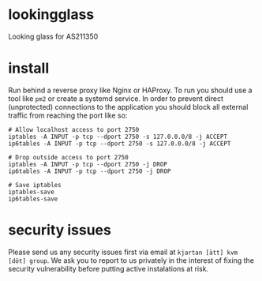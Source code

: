 # lookingglass
Looking glass for AS211350

# install
Run behind a reverse proxy like Nginx or HAProxy. To run you should use a tool like `pm2` or create a systemd service. In order to prevent direct (unprotected) connections to the application you should block all external traffic from reaching the port like so:

```
# Allow localhost access to port 2750
iptables -A INPUT -p tcp --dport 2750 -s 127.0.0.0/8 -j ACCEPT
ip6tables -A INPUT -p tcp --dport 2750 -s 127.0.0.0/8 -j ACCEPT

# Drop outside access to port 2750
iptables -A INPUT -p tcp --dport 2750 -j DROP
ip6tables -A INPUT -p tcp --dport 2750 -j DROP

# Save iptables
iptables-save
ip6tables-save
```

# security issues

Please send us any security issues first via email at `kjartan [ätt] kvm [döt] group`. We ask you to report to us privately in the interest of fixing the security vulnerability before putting active instalations at risk.
